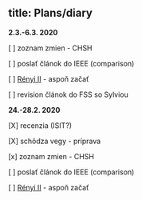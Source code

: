 title: Plans/diary
---

**2.3.-6.3. 2020**


[ ]  zoznam zmien - CHSH

[ ]  poslať článok do IEEE (comparison)

[ ]  [Rényi II](sandwiched) - aspoň začať

[ ]  revision článok do FSS so Sylviou

**24.-28.2. 2020**

[X]  recenzia (ISIT?)
 
[X]  schôdza vegy - príprava

[x]  zoznam zmien - CHSH

[ ]  poslať článok do IEEE (comparison)

[ ]  [Rényi II](sandwiched) - aspoň začať
